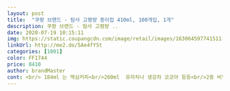 ```yaml
---
layout: post 
title:  "쿠팡 브랜드 - 탐사 고평량 종이컵 410ml, 100개입, 1개" 
description: 쿠팡 브랜드 - 탐사 고평량 ..
date: 2020-07-19 10:15:11 
img: https://static.coupangcdn.com/image/retail/images/163064597741511-3ac37948-c6d3-40bf-bbbc-4b0cdef19508.jpg 
linkUrl: http://me2.do/5Ae4fYSt 
categories: [1001] 
color: FF1744 
price: 8410 
author: brandMaster 
cont: <br/> 184ml 는 맥심커피<br/>260ml  유자차나 생강차 코코아 등등<br/>2중 비닐 봉투에 담겨있고, 위 쪽에 접착력있는 봉투로 닫혀있어 꺼내기 쉬워요.<br/><br/>360ml500ml  아이스커피  미수가루 과일쥬스... <br/><br/>380미리 410미리 500미리 이렇게 샀는데요.<br/><br/>380미리는 100개가 한가지 모던한 흑백 프린트고요.<br/><br/>410미리는 다섯가지 칼라풀한 컵모양 프린트고요.<br/><br/>500미리는 세가지 칼라풀한 병모양 프린트입니다.<br/><br/>개인차 물론 있겠지만요.<br/><br/>그래서 380미리와 410미리 중에서는 저는 380미리가 좋은듯 싶네요.<br/><br/>그래서 종류별로 다 샀습니다.<br/> ^^<br/>그립감은 380미리가 좋구요.<br/><br/>두께감은 세개다 좋아요.<br/><br/>로켓배송으로 하루만에 도착!<br/>물론 재사용은 그닥 권하고 싶지는 않지만 사람이 그렇더라구요.<br/> 한번 사용하구 버리기엔 제품이 워낙 튼튼해서 아깝잖아요.<br/> ㅋㅋ<br/> 
---
```

 